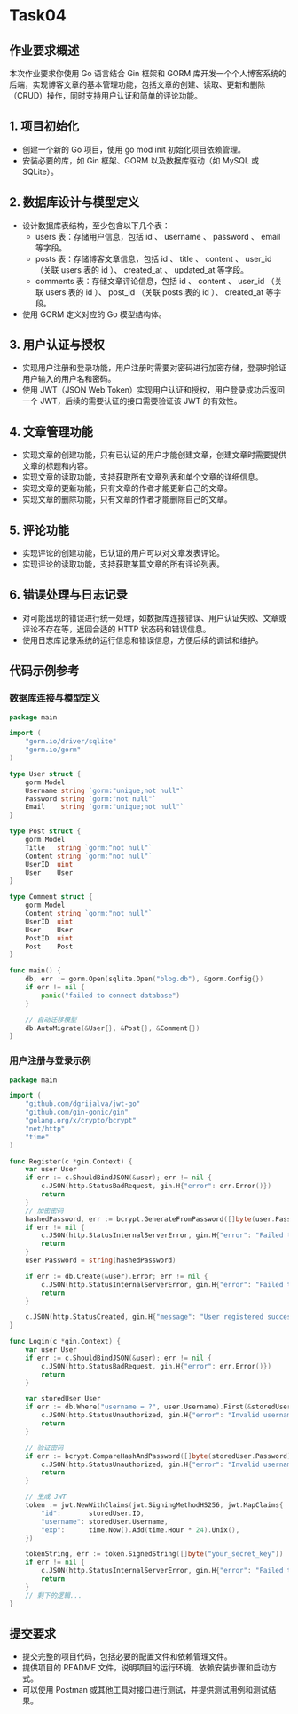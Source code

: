 # Task04

## 作业要求概述
本次作业要求你使用 Go 语言结合 Gin 框架和 GORM 库开发一个个人博客系统的后端，实现博客文章的基本管理功能，包括文章的创建、读取、更新和删除（CRUD）操作，同时支持用户认证和简单的评论功能。


## 1. 项目初始化
- 创建一个新的 Go 项目，使用 go mod init 初始化项目依赖管理。
- 安装必要的库，如 Gin 框架、GORM 以及数据库驱动（如 MySQL 或 SQLite）。


## 2. 数据库设计与模型定义
- 设计数据库表结构，至少包含以下几个表：
  - users 表：存储用户信息，包括 id 、 username 、 password 、 email 等字段。
  - posts 表：存储博客文章信息，包括 id 、 title 、 content 、 user_id （关联 users 表的 id ）、 created_at 、 updated_at 等字段。
  - comments 表：存储文章评论信息，包括 id 、 content 、 user_id （关联 users 表的 id ）、 post_id （关联 posts 表的 id ）、 created_at 等字段。
- 使用 GORM 定义对应的 Go 模型结构体。


## 3. 用户认证与授权
- 实现用户注册和登录功能，用户注册时需要对密码进行加密存储，登录时验证用户输入的用户名和密码。
- 使用 JWT（JSON Web Token）实现用户认证和授权，用户登录成功后返回一个 JWT，后续的需要认证的接口需要验证该 JWT 的有效性。


## 4. 文章管理功能
- 实现文章的创建功能，只有已认证的用户才能创建文章，创建文章时需要提供文章的标题和内容。
- 实现文章的读取功能，支持获取所有文章列表和单个文章的详细信息。
- 实现文章的更新功能，只有文章的作者才能更新自己的文章。
- 实现文章的删除功能，只有文章的作者才能删除自己的文章。


## 5. 评论功能
- 实现评论的创建功能，已认证的用户可以对文章发表评论。
- 实现评论的读取功能，支持获取某篇文章的所有评论列表。


## 6. 错误处理与日志记录
- 对可能出现的错误进行统一处理，如数据库连接错误、用户认证失败、文章或评论不存在等，返回合适的 HTTP 状态码和错误信息。
- 使用日志库记录系统的运行信息和错误信息，方便后续的调试和维护。


## 代码示例参考

### 数据库连接与模型定义
```go
package main

import (
    "gorm.io/driver/sqlite"
    "gorm.io/gorm"
)

type User struct {
    gorm.Model
    Username string `gorm:"unique;not null"`
    Password string `gorm:"not null"`
    Email    string `gorm:"unique;not null"`
}

type Post struct {
    gorm.Model
    Title   string `gorm:"not null"`
    Content string `gorm:"not null"`
    UserID  uint
    User    User
}

type Comment struct {
    gorm.Model
    Content string `gorm:"not null"`
    UserID  uint
    User    User
    PostID  uint
    Post    Post
}

func main() {
    db, err := gorm.Open(sqlite.Open("blog.db"), &gorm.Config{})
    if err != nil {
        panic("failed to connect database")
    }

    // 自动迁移模型
    db.AutoMigrate(&User{}, &Post{}, &Comment{})
}
 ```

### 用户注册与登录示例
```go
package main

import (
    "github.com/dgrijalva/jwt-go"
    "github.com/gin-gonic/gin"
    "golang.org/x/crypto/bcrypt"
    "net/http"
    "time"
)

func Register(c *gin.Context) {
    var user User
    if err := c.ShouldBindJSON(&user); err != nil {
        c.JSON(http.StatusBadRequest, gin.H{"error": err.Error()})
        return
    }
    // 加密密码
    hashedPassword, err := bcrypt.GenerateFromPassword([]byte(user.Password), bcrypt.DefaultCost)
    if err != nil {
        c.JSON(http.StatusInternalServerError, gin.H{"error": "Failed to hash password"})
        return
    }
    user.Password = string(hashedPassword)

    if err := db.Create(&user).Error; err != nil {
        c.JSON(http.StatusInternalServerError, gin.H{"error": "Failed to create user"})
        return
    }

    c.JSON(http.StatusCreated, gin.H{"message": "User registered successfully"})
}

func Login(c *gin.Context) {
    var user User
    if err := c.ShouldBindJSON(&user); err != nil {
        c.JSON(http.StatusBadRequest, gin.H{"error": err.Error()})
        return
    }

    var storedUser User
    if err := db.Where("username = ?", user.Username).First(&storedUser).Error; err != nil {
        c.JSON(http.StatusUnauthorized, gin.H{"error": "Invalid username or password"})
        return
    }

    // 验证密码
    if err := bcrypt.CompareHashAndPassword([]byte(storedUser.Password), []byte(user.Password)); err != nil {
        c.JSON(http.StatusUnauthorized, gin.H{"error": "Invalid username or password"})
        return
    }

    // 生成 JWT
    token := jwt.NewWithClaims(jwt.SigningMethodHS256, jwt.MapClaims{
        "id":       storedUser.ID,
        "username": storedUser.Username,
        "exp":      time.Now().Add(time.Hour * 24).Unix(),
    })

    tokenString, err := token.SignedString([]byte("your_secret_key"))
    if err != nil {
        c.JSON(http.StatusInternalServerError, gin.H{"error": "Failed to generate token"})
        return
    }
    // 剩下的逻辑...
}
 ```


## 提交要求
- 提交完整的项目代码，包括必要的配置文件和依赖管理文件。
- 提供项目的 README 文件，说明项目的运行环境、依赖安装步骤和启动方式。
- 可以使用 Postman 或其他工具对接口进行测试，并提供测试用例和测试结果。